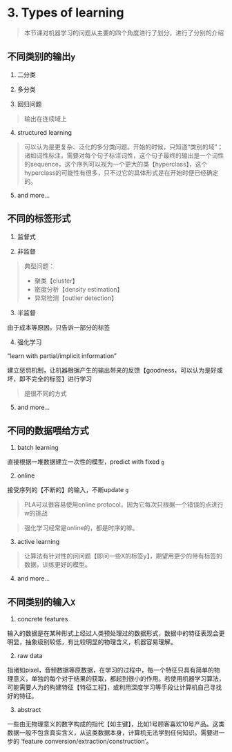 # 3. Types of learning

> 本节课对机器学习的问题从主要的四个角度进行了划分，进行了分别的介绍

## 不同类别的输出`y`

1. 二分类

2. 多分类

3. 回归问题

> 输出在连续域上

4. structured learning 

> 可以认为是更复杂、泛化的多分类问题。开始的时候，只知道“类别的域”；诸如词性标注，需要对每个句子标注词性，这个句子最终的输出是一个词性的sequence，这个序列可以视为一个更大的类【hyperclass】，这个hyperclass的可能性有很多，只不过它的具体形式是在开始时便已经确定的。

5. and more...

## 不同的标签形式

1. 监督式

2. 非监督

> 典型问题：
> * 聚类【cluster】
> * 密度分析【density estimation】
> * 异常检测【outlier detection】

3. 半监督

由于成本等原因，只告诉一部分的标签

4. 强化学习

“learn with partial/implicit information”

建立惩罚机制，让机器根据产生的输出带来的反馈【goodness，可以认为是好或坏，即不完全的标签】进行学习

> 是很不同的方式

5. and more...

## 不同的数据喂给方式

1. batch learning 

直接根据一堆数据建立一次性的模型，predict with fixed `g`

2. online

接受序列的【不断的】的输入，不断update `g`

> PLA可以很容易使用online protocol，因为它每次只根据一个错误的点进行w的挑战

> 强化学习经常是online的，都是时序的嘛。

3. active learning

> 让算法有针对性的问问题【即问一些X的标签y】，期望用更少的带有标签的数据，训练更好的模型。

4. and more...

## 不同类别的输入`X`

1. concrete features

输入的数据是在某种形式上经过人类预处理过的数据形式，数据中的特征表现会更明显，抽象级别较低，有比较明显的物理含义，机器容易理解。

2. raw data

指诸如pixel，音频数据等原数据，在学习的过程中，每一个特征只具有简单的物理意义，单独的每个对于结果的获取，都起到很小的作用。若使用机器学习算法，可能需要人为的构建特征【特征工程】，或利用深度学习等手段让计算机自己寻找好的特征。

3. abstract 

一些由无物理意义的数字构成的指代【如主键】，比如1号顾客喜欢10号产品。这类数据一般不包含真实含义，从这类数据本身，计算机无法学到任何知识。需要进一步的 ‘feature conversion/extraction/construction’。

